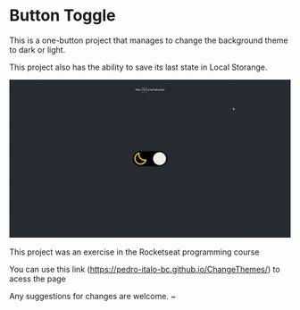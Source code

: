 # Button Toggle

This is a one-button project that manages to change the background theme to dark or light.

This project also has the ability to save its last state in Local Storange.

![Exemplo](https://github.com/Pedro-Italo-BC/ChangeThemes/blob/main/assets/Example.gif)

This project was an exercise in the Rocketseat programming course

You can use this link (https://pedro-italo-bc.github.io/ChangeThemes/) to acess the page

Any suggestions for changes are welcome.
~
